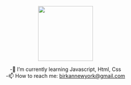 <div id="header" align="center" >
  <img src="https://media.giphy.com/media/BXjqytvu9bKzCUHdzz/giphy.gif" width="150"/>



-🌱 I’m currently learning Javascript, Html, Css <br>
-📫 How to reach me: birkannewyork@gmail.com


